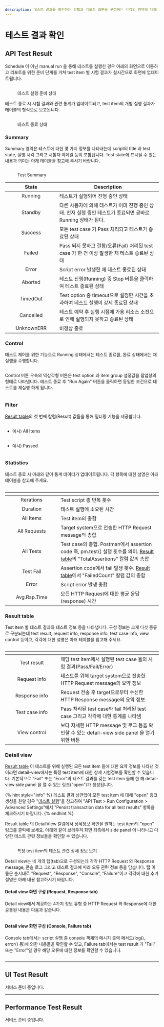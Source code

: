 ```yaml
---
description: 테스트 결과를 확인하는 방법과 리포트 화면을 구성하는 각각의 영역에 대해 설명합니다.
---
```


# 테스트 결과 확인

## API Test Result

Schedule 이 아닌 manual run 을 통해 테스트를 실행한 경우 아래의 화면으로 이동하고 리포트를 위한 준비 단계를 거쳐 test item 별 시험 결과가 실시간으로 화면에 업데이트됩니다.

<figure><img src="../.gitbook/assets/image (1) (1) (1).png" alt=""><figcaption><p>테스트 실행 준비 상태</p></figcaption></figure>

테스트 종료 시 시험 결과와 관련 통계가 업데이트되고, test item의 개별 실행 결과가 테이블의 형식으로 보고됩니다.

<figure><img src="../.gitbook/assets/image (2) (1) (1).png" alt=""><figcaption><p>테스트 종료 상태</p></figcaption></figure>

### Summary

Summary 영역은 테스트에 대한 몇 가지 정보를 나타내는데 script의 title 과 test state, 실행 시각 그리고 시험자 이메일 등이 포함됩니다. Test state에 표시될 수 있는 내용과 의미는 아래 테이블을 참고해 주시기 바랍니다.

<figure><img src="../.gitbook/assets/image (5) (1).png" alt=""><figcaption><p>Test Summary</p></figcaption></figure>

<table><thead><tr><th width="154" align="center">State</th><th>Description</th></tr></thead><tbody><tr><td align="center">Running</td><td>테스트가 실행되어 진행 중인 상태</td></tr><tr><td align="center">Standby</td><td>다른 사용자에 의해 테스트가 이미 진행 중인 상태. 먼저 실행 중인 테스트가 종료되면 곧바로 Running 상태가 된다.</td></tr><tr><td align="center">Success</td><td>모든 test case 가 Pass 처리되고 테스트가 종료된 상태</td></tr><tr><td align="center">Failed</td><td>Pass 되지 못하고 결함/오류(Fail) 처리된 test case 가 한 건 이상 발생한 채 테스트 종료된 상태</td></tr><tr><td align="center">Error</td><td>Script error 발생한 채 테스트 종료된 상태</td></tr><tr><td align="center">Aborted</td><td>테스트 진행(Running) 중 Stop 버튼을 클릭하여 테스트 종료된 상태</td></tr><tr><td align="center">TimedOut</td><td>Test option 중 timeout으로 설정한 시간을 초과하여 테스트 실행이 강제 종료된 상태</td></tr><tr><td align="center">Cancelled</td><td>테스트 예약 후 실행 시점에 가용 리소스 소진으로 인해 실행되지 못하고 종료된 상태</td></tr><tr><td align="center">UnknownERR</td><td>비정상 종료</td></tr></tbody></table>

### Control

테스트 제어를 위한 기능으로 Running 상태에서는 테스트 종료를, 완료 상태에서는 재실행을 수행합니다.

<figure><img src="../.gitbook/assets/image (9) (1).png" alt=""><figcaption></figcaption></figure>

Control 버튼 우측의 역삼각형 버튼은 test option 과 item group 설정값을 팝업창의 형태로 나타냅니다. 테스트 종료 후 "Run Again" 버튼을 클릭하면 동일한 조건으로 테스트를 재실행 하게 됩니다.

<figure><img src="../.gitbook/assets/image (10) (1).png" alt=""><figcaption></figcaption></figure>

### Filter

[Result table](undefined-5.md#result-table)의 첫 번째 칼럼(Result) 값들을 통해 필터링 기능을 제공합니다.

<figure><img src="../.gitbook/assets/image (12).png" alt=""><figcaption></figcaption></figure>

* 예시) All Items

<figure><img src="../.gitbook/assets/image (17).png" alt=""><figcaption></figcaption></figure>

* 예시) Passed

<figure><img src="../.gitbook/assets/image (18).png" alt=""><figcaption></figcaption></figure>

### Statistics

테스트 종료 시 아래와 같이 통계 데이터가 업데이트됩니다. 각 항목에 대한 설명은 아래 테이블을 참고해 주세요.

<figure><img src="../.gitbook/assets/image (20).png" alt=""><figcaption></figcaption></figure>

<table data-header-hidden><thead><tr><th width="158" align="center"></th><th></th></tr></thead><tbody><tr><td align="center">Iterations</td><td>Test script 총 반복 횟수</td></tr><tr><td align="center">Duration</td><td>테스트 실행에 소요된 시간</td></tr><tr><td align="center">All Items</td><td>Test item의 총합</td></tr><tr><td align="center">All Requests</td><td>Target system으로 전송한 HTTP Request message의 총합</td></tr><tr><td align="center">All Tests</td><td>Test case의 총합. Postman에서 assertion code 즉, pm.test() 실행 횟수를 의미. <a href="undefined-5.md#result-table">Result table</a>의 "TotalAssertions" 칼럼 값의 총합</td></tr><tr><td align="center">Test Fail</td><td>Assertion code에서 fail 발생 횟수. <a href="undefined-5.md#result-table">Result table</a>에서 "FailedCount" 칼럼 값의 총합</td></tr><tr><td align="center">Error</td><td>Script error 발생 총합</td></tr><tr><td align="center">Avg.Rsp.Time</td><td>모든 HTTP Request에 대한 평균 응답(response) 시간</td></tr></tbody></table>

### Result table

Test item 별 테스트 결과와 테스트 정보 등을 나타냅니다. 구성 정보는 크게 다섯 종류로 구분되는데 test result, request info, response info, test case info, view control 등이고, 각각에 대한 설명은 아래 테이블을 참고해 주세요.

<figure><img src="../.gitbook/assets/image (1).png" alt=""><figcaption></figcaption></figure>

<table><thead><tr><th width="158" align="center"></th><th></th></tr></thead><tbody><tr><td align="center">Test result</td><td>해당 test item에서 실행된 test case 들의 시험 결과(Pass/Fail/Error)</td></tr><tr><td align="center">Request info</td><td>테스트를 위해 target system으로 전송한 HTTP Request message의 요약 정보</td></tr><tr><td align="center">Response info</td><td>Request 전송 후 target으로부터 수신한 HTTP Response message의 요약 정보</td></tr><tr><td align="center">Test case info</td><td>Pass 처리된 test case와 fail 처리된 test case 그리고 각각에 대한 통계를 나타냄</td></tr><tr><td align="center">View control</td><td>보다 자세한 HTTP message 및 로그 등을 확인할 수 있는 detail-view side panel 을 열기 위한 버튼</td></tr></tbody></table>

### Detail view

[Result table](undefined-5.md#result-table) 이 테스트를 위해 실행된 모든 test item 들에 대한 요약 정보를 나타낸 것이라면 detail-view에서는 특정 test item에 대한 상세 시험정보를 확인할 수 있습니다. 기본적으로 "Fail" 또는 "Error"의 테스트 결과를 갖는 test item 들에 한 해 detail-view side panel 을 열 수 있는 링크("open")가 생성됩니다.

{% hint style="info" %}
테스트 결과 상관없이 모든 test item 에 대해 "open" 링크 생성을 원할 경우 "[테스트 실행](undefined-3.md)"을 참고하여 "API Test > Run Configuration > Advanced Settings"에서 "Persist transaction data for all test results" 항목을 체크하시기 바랍니다.
{% endhint %}

Result table 의 DetailView 칼럼에서 상세정보 확인을 원하는 test item의 "open" 링크를 클릭해 보세요. 아래와 같이 브라우저 화면 좌측에서 side panel 이 나타나고 다양한 테스트 관련 정보들을 확인할 수 있습니다.

<figure><img src="../.gitbook/assets/image (6).png" alt=""><figcaption><p>특정 test item의 테스트 관련 상세 정보 보기</p></figcaption></figure>

Detail view는 네 개의 탭(tab)으로 구성되는데 각각 HTTP Request 와 Response message, 콘솔 로그 그리고 테스트 결과에 따라 오류 관련 정보 등을 담습니다. 탭 이름은 순서대로 "Request", "Response", "Console", "Failure"이고 각각에 대한 추가 설명은 아래 내용 참고하시기 바랍니다.

#### Detail  view 화면 구성 (Request, Response tab)

Detail view에서 제공하는 4가지 정보 유형 중 HTTP Request 와 Response에 대한 공통된 내용은 다음과 같습니다.

<figure><img src="../.gitbook/assets/image (46).png" alt=""><figcaption></figcaption></figure>

#### Detail  view 화면 구성 (Console, Failure tab)

Console tab에서는 script 실행 중 console 객체의 메시지 출력 메서드(log(), error() 등)에 의한 내용들을 확인할 수 있고, Failure tab에서는 test result 가 "Fail" 또는 "Error"일 경우 해당 오류에 대한 정보를 확인할 수 있습니다.

<figure><img src="../.gitbook/assets/image (10).png" alt=""><figcaption></figcaption></figure>



***

## UI Test Result

서비스 준비 중입니다.

***

## Performance Test Result

서비스 준비 중입니다.


